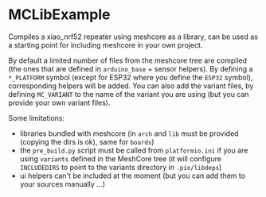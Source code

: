 # MCLibExample

Compiles a xiao_nrf52 repeater using meshcore as a library, can be used as a starting point for including meshcore in your own project.

By default a limited number of files from the meshcore tree are compiled (the ones that are defined in `arduino_base` + sensor helpers). By defining a `*_PLATFORM` symbol (except for ESP32 where you define the `ESP32` symbol), corresponding helpers will be added. You can also add the variant files, by defining `MC_VARIANT` to the name of the variant you are using (but you can provide your own variant files).

Some limitations:
* libraries bundled with meshcore (in `arch` and `lib` must be provided (copying the dirs is ok), same for `boards`)
* the `pre_build.py` script must be called from `platformio.ini` if you are using `variants` defined in the MeshCore tree (it will configure `INCLUDEDIRS` to point to the variants directory in `.pio/libdeps`)
* ui helpers can't be included at the moment (but you can add them to your  sources manually ...)


